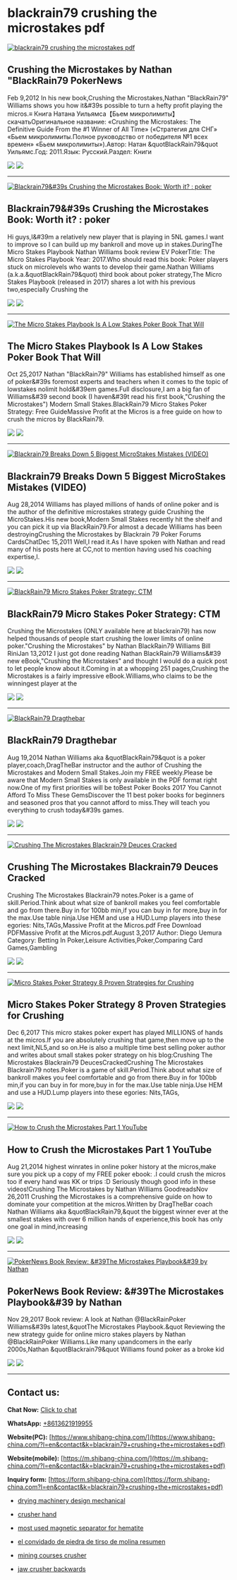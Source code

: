 # blackrain79 crushing the microstakes pdf

<a href="https://swt.shibang-china.com/?l=en&img&k=blackrain79+crushing+the+microstakes+pdf" target="_blank">![blackrain79 crushing the microstakes pdf](http://static.shibang-china.com/all-800x300/924.jpg)</a>

## Crushing the Microstakes by Nathan "BlackRain79 PokerNews
Feb 9,2012 In his new book,Crushing the Microstakes,Nathan "BlackRain79" Williams shows you how it&#39s possible to turn a hefty profit playing the micros.≡ Книга Натана Уильямса【Бьем микролимиты】 скачатьОригинальное название: «Crushing the Microstakes: The Definitive Guide From the #1 Winner of All Time» («Стратегия для СНГ» «Бьем микролимиты.Полное руководство от победителя №1 всех времен» «Бьем микролимиты»).Автор: Натан &quotBlackRain79&quot Уильямс.Год: 2011.Язык: Русский.Раздел: Книги


<a href="https://whatsapp.shibangsoft.com/WhatsApp.php" target="_blank" title="WhatsApp">![](http://static.shibang-china.com/icon/whatsapp.png)</a> <a href="https://swt.shibang-china.com/?l=en&icon&k=blackrain79+crushing+the+microstakes+pdf" target="_blank">![](http://static.shibang-china.com/icon/chat-en.png)</a>

---

<a href="https://swt.shibang-china.com/?l=en&img&k=blackrain79+crushing+the+microstakes+pdf" target="_blank">![Blackrain79&#39s Crushing the Microstakes Book: Worth it? : poker](http://static.shibang-china.com/all-800x300/57.jpg)</a>

## Blackrain79&#39s Crushing the Microstakes Book: Worth it? : poker
Hi guys,I&#39m a relatively new player that is playing in 5NL games.I want to improve so I can build up my bankroll and move up in stakes.DuringThe Micro Stakes Playbook Nathan Williams book review EV PokerTitle: The Micro Stakes Playbook Year: 2017.Who should read this book: Poker players stuck on microlevels who wants to develop their game.Nathan Williams (a.k.a.&quotBlackRain79&quot) third book about poker strategy,The Micro Stakes Playbook (released in 2017) shares a lot with his previous two,especially Crushing the


<a href="https://whatsapp.shibangsoft.com/WhatsApp.php" target="_blank" title="WhatsApp">![](http://static.shibang-china.com/icon/whatsapp.png)</a> <a href="https://swt.shibang-china.com/?l=en&icon&k=blackrain79+crushing+the+microstakes+pdf" target="_blank">![](http://static.shibang-china.com/icon/chat-en.png)</a>

---

<a href="https://swt.shibang-china.com/?l=en&img&k=blackrain79+crushing+the+microstakes+pdf" target="_blank">![The Micro Stakes Playbook Is A Low Stakes Poker Book That Will](http://static.shibang-china.com/all-800x300/1382.jpg)</a>

## The Micro Stakes Playbook Is A Low Stakes Poker Book That Will
Oct 25,2017 Nathan "BlackRain79" Williams has established himself as one of poker&#39s foremost experts and teachers when it comes to the topic of lowstakes nolimit hold&#39em games.Full disclosure,I am a big fan of Williams&#39 second book (I haven&#39t read his first book,"Crushing the Microstakes") Modern Small Stakes.BlackRain79 Micro Stakes Poker Strategy: Free GuideMassive Profit at the Micros is a free guide on how to crush the micros by BlackRain79.


<a href="https://whatsapp.shibangsoft.com/WhatsApp.php" target="_blank" title="WhatsApp">![](http://static.shibang-china.com/icon/whatsapp.png)</a> <a href="https://swt.shibang-china.com/?l=en&icon&k=blackrain79+crushing+the+microstakes+pdf" target="_blank">![](http://static.shibang-china.com/icon/chat-en.png)</a>

---

<a href="https://swt.shibang-china.com/?l=en&img&k=blackrain79+crushing+the+microstakes+pdf" target="_blank">![Blackrain79 Breaks Down 5 Biggest MicroStakes Mistakes (VIDEO)](http://static.shibang-china.com/all-800x300/1244.jpg)</a>

## Blackrain79 Breaks Down 5 Biggest MicroStakes Mistakes (VIDEO)
Aug 28,2014 Williams has played millions of hands of online poker and is the author of the definitive microstakes strategy guide Crushing the MicroStakes.His new book,Modern Small Stakes recently hit the shelf and you can pick it up via BlackRain79.For almost a decade Williams has been destroyingCrushing the Microstakes by Blackrain 79 Poker Forums CardsChatDec 15,2011 Well,I read it.As I have spoken with Nathan and read many of his posts here at CC,not to mention having used his coaching expertise,I.


<a href="https://whatsapp.shibangsoft.com/WhatsApp.php" target="_blank" title="WhatsApp">![](http://static.shibang-china.com/icon/whatsapp.png)</a> <a href="https://swt.shibang-china.com/?l=en&icon&k=blackrain79+crushing+the+microstakes+pdf" target="_blank">![](http://static.shibang-china.com/icon/chat-en.png)</a>

---

<a href="https://swt.shibang-china.com/?l=en&img&k=blackrain79+crushing+the+microstakes+pdf" target="_blank">![BlackRain79 Micro Stakes Poker Strategy: CTM](http://static.shibang-china.com/all-800x300/193.jpg)</a>

## BlackRain79 Micro Stakes Poker Strategy: CTM
Crushing the Microstakes (ONLY available here at blackrain79) has now helped thousands of people start crushing the lower limits of online poker."Crushing the Microstakes" by Nathan BlackRain79 Williams Bill RiniJan 13,2012 I just got done reading Nathan BlackRain79 Williams&#39 new eBook,"Crushing the Microstakes" and thought I would do a quick post to let people know about it.Coming in at a whopping 251 pages,Crushing the Microstakes is a fairly impressive eBook.Williams,who claims to be the winningest player at the


<a href="https://whatsapp.shibangsoft.com/WhatsApp.php" target="_blank" title="WhatsApp">![](http://static.shibang-china.com/icon/whatsapp.png)</a> <a href="https://swt.shibang-china.com/?l=en&icon&k=blackrain79+crushing+the+microstakes+pdf" target="_blank">![](http://static.shibang-china.com/icon/chat-en.png)</a>

---

<a href="https://swt.shibang-china.com/?l=en&img&k=blackrain79+crushing+the+microstakes+pdf" target="_blank">![BlackRain79 Dragthebar](http://static.shibang-china.com/all-800x300/1435.jpg)</a>

## BlackRain79 Dragthebar
Aug 19,2014 Nathan Williams aka &quotBlackRain79&quot is a poker player,coach,DragTheBar instructor and the author of Crushing the Microstakes and Modern Small Stakes.Join my FREE weekly.Please be aware that Modern Small Stakes is only available in the PDF format right now.One of my first priorities will be toBest Poker Books 2017 You Cannot Afford To Miss These GemsDiscover the 11 best poker books for beginners and seasoned pros that you cannot afford to miss.They will teach you everything to crush today&#39s games.


<a href="https://whatsapp.shibangsoft.com/WhatsApp.php" target="_blank" title="WhatsApp">![](http://static.shibang-china.com/icon/whatsapp.png)</a> <a href="https://swt.shibang-china.com/?l=en&icon&k=blackrain79+crushing+the+microstakes+pdf" target="_blank">![](http://static.shibang-china.com/icon/chat-en.png)</a>

---

<a href="https://swt.shibang-china.com/?l=en&img&k=blackrain79+crushing+the+microstakes+pdf" target="_blank">![Crushing The Microstakes Blackrain79 Deuces Cracked](http://static.shibang-china.com/all-800x300/1339.jpg)</a>

## Crushing The Microstakes Blackrain79 Deuces Cracked
Crushing The Microstakes Blackrain79 notes.Poker is a game of skill.Period.Think about what size of bankroll makes you feel comfortable and go from there.Buy in for 100bb min,if you can buy in for more,buy in for the max.Use table ninja.Use HEM and use a HUD.Lump players into these egories: Nits,TAGs,Massive Profit at the Micros.pdf Free Download PDFMassive Profit at the Micros.pdf.August 3,2017 Author: Diego Uemura Category: Betting In Poker,Leisure Activities,Poker,Comparing Card Games,Gambling


<a href="https://whatsapp.shibangsoft.com/WhatsApp.php" target="_blank" title="WhatsApp">![](http://static.shibang-china.com/icon/whatsapp.png)</a> <a href="https://swt.shibang-china.com/?l=en&icon&k=blackrain79+crushing+the+microstakes+pdf" target="_blank">![](http://static.shibang-china.com/icon/chat-en.png)</a>

---

<a href="https://swt.shibang-china.com/?l=en&img&k=blackrain79+crushing+the+microstakes+pdf" target="_blank">![Micro Stakes Poker Strategy 8 Proven Strategies for Crushing](http://static.shibang-china.com/all-800x300/1429.jpg)</a>

## Micro Stakes Poker Strategy 8 Proven Strategies for Crushing
Dec 6,2017 This micro stakes poker expert has played MILLIONS of hands at the micros.If you are absolutely crushing that game,then move up to the next limit,NL5,and so on.He is also a multiple time best selling poker author and writes about small stakes poker strategy on his blog:Crushing The Microstakes Blackrain79 DeucesCrackedCrushing The Microstakes Blackrain79 notes.Poker is a game of skill.Period.Think about what size of bankroll makes you feel comfortable and go from there.Buy in for 100bb min,if you can buy in for more,buy in for the max.Use table ninja.Use HEM and use a HUD.Lump players into these egories: Nits,TAGs,


<a href="https://whatsapp.shibangsoft.com/WhatsApp.php" target="_blank" title="WhatsApp">![](http://static.shibang-china.com/icon/whatsapp.png)</a> <a href="https://swt.shibang-china.com/?l=en&icon&k=blackrain79+crushing+the+microstakes+pdf" target="_blank">![](http://static.shibang-china.com/icon/chat-en.png)</a>

---

<a href="https://swt.shibang-china.com/?l=en&img&k=blackrain79+crushing+the+microstakes+pdf" target="_blank">![How to Crush the Microstakes Part 1 YouTube](http://static.shibang-china.com/all-800x300/1521.jpg)</a>

## How to Crush the Microstakes Part 1 YouTube
Aug 21,2014 highest winrates in online poker history at the micros,make sure you pick up a copy of my FREE poker ebook: ﻿.I could crush the micros too if every hand was KK or trips :D Seriously though good info in these videos!Crushing The Microstakes by Nathan Williams GoodreadsNov 26,2011 Crushing the Microstakes is a comprehensive guide on how to dominate your competition at the micros.Written by DragTheBar coach Nathan Williams aka &quotBlackRain79,&quot the biggest winner ever at the smallest stakes with over 6 million hands of experience,this book has only one goal in mind,increasing


<a href="https://whatsapp.shibangsoft.com/WhatsApp.php" target="_blank" title="WhatsApp">![](http://static.shibang-china.com/icon/whatsapp.png)</a> <a href="https://swt.shibang-china.com/?l=en&icon&k=blackrain79+crushing+the+microstakes+pdf" target="_blank">![](http://static.shibang-china.com/icon/chat-en.png)</a>

---

<a href="https://swt.shibang-china.com/?l=en&img&k=blackrain79+crushing+the+microstakes+pdf" target="_blank">![PokerNews Book Review: &#39The Microstakes Playbook&#39 by Nathan](http://static.shibang-china.com/all-800x300/170.jpg)</a>

## PokerNews Book Review: &#39The Microstakes Playbook&#39 by Nathan
Nov 29,2017 Book review: A look at Nathan @BlackRainPoker Williams&#39s latest,&quotThe Microstakes Playbook.&quot Reviewing the new strategy guide for online micro stakes players by Nathan @BlackRainPoker Williams.Like many upandcomers in the early 2000s,Nathan &quotBlackrain79&quot Williams found poker as a broke kid

<a href="https://whatsapp.shibangsoft.com/WhatsApp.php" target="_blank" title="WhatsApp">![](http://static.shibang-china.com/icon/whatsapp.png)</a> <a href="https://swt.shibang-china.com/?l=en&icon&k=blackrain79+crushing+the+microstakes+pdf" target="_blank">![](http://static.shibang-china.com/icon/chat-en.png)</a>

---
## Contact us:

**Chat Now:** [Click to chat](https://swt.shibang-china.com?l=en&contact&k=blackrain79+crushing+the+microstakes+pdf)

**WhatsApp:**  [+8613621919955](https://whatsapp.shibangsoft.com/WhatsApp.php)

**Website(PC):** [https://www.shibang-china.com/](https://www.shibang-china.com/?l=en&contact&k=blackrain79+crushing+the+microstakes+pdf)

**Website(mobile):** [https://m.shibang-china.com/](https://m.shibang-china.com/?l=en&contact&k=blackrain79+crushing+the+microstakes+pdf)

**Inquiry form:** [https://form.shibang-china.com](https://form.shibang-china.com?l=en&contact&k=blackrain79+crushing+the+microstakes+pdf)

* [drying machinery design mechanical](../124/drying%20machinery%20design%20mechanical.md)

* [crusher hand](../123/crusher%20hand.md)

* [most used magnetic separator for hematite](../115/most%20used%20magnetic%20separator%20for%20hematite.md)

* [el convidado de piedra de tirso de molina resumen](../112/el%20convidado%20de%20piedra%20de%20tirso%20de%20molina%20resumen.md)

* [mining courses crusher](../123/mining%20courses%20crusher.md)

* [jaw crusher backwards](../118/jaw%20crusher%20backwards.md)